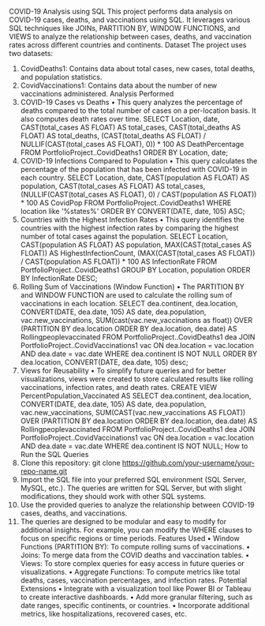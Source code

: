 COVID-19 Analysis using SQL
This project performs data analysis on COVID-19 cases, deaths, and vaccinations using SQL. It leverages various SQL techniques like JOINs, PARTITION BY, WINDOW FUNCTIONS, and VIEWS to analyze the relationship between cases, deaths, and vaccination rates across different countries and continents.
Dataset
The project uses two datasets:
1.	CovidDeaths1: Contains data about total cases, new cases, total deaths, and population statistics.
2.	CovidVaccinations1: Contains data about the number of new vaccinations administered.
Analysis Performed
1. COVID-19 Cases vs Deaths
•	This query analyzes the percentage of deaths compared to the total number of cases on a per-location basis. It also computes death rates over time.
SELECT Location, date, 
    CAST(total_cases AS FLOAT) AS total_cases, 
    CAST(total_deaths AS FLOAT) AS total_deaths, 
    (CAST(total_deaths AS FLOAT) / NULLIF(CAST(total_cases AS FLOAT), 0)) * 100 AS DeathPercentage
FROM PortfolioProject..CovidDeaths1
ORDER BY Location, date;
2. COVID-19 Infections Compared to Population
•	This query calculates the percentage of the population that has been infected with COVID-19 in each country.
SELECT Location, date, 
    CAST(population AS FLOAT) AS population, 
    CAST(total_cases AS FLOAT) AS total_cases, 
    (NULLIF(CAST(total_cases AS FLOAT), 0) / CAST(population AS FLOAT)) * 100 AS CovidPop
FROM PortfolioProject..CovidDeaths1
WHERE location like '%states%'
ORDER BY CONVERT(DATE, date, 105) ASC;
3. Countries with the Highest Infection Rates
•	This query identifies the countries with the highest infection rates by comparing the highest number of total cases against the population.
SELECT Location, 
    CAST(population AS FLOAT) AS population, 
    MAX(CAST(total_cases AS FLOAT)) AS HighestInfectionCount, 
    (MAX(CAST(total_cases AS FLOAT)) / CAST(population AS FLOAT)) * 100 AS InfectionRate
FROM PortfolioProject..CovidDeaths1
GROUP BY Location, population
ORDER BY InfectionRate DESC;
4. Rolling Sum of Vaccinations (Window Function)
•	The PARTITION BY and WINDOW FUNCTION are used to calculate the rolling sum of vaccinations in each location.
SELECT dea.continent, dea.location, CONVERT(DATE, dea.date, 105) AS date,
    dea.population, vac.new_vaccinations,
    SUM(cast(vac.new_vaccinations as float)) 
    OVER (PARTITION BY dea.location ORDER BY dea.location, dea.date) AS Rollingpeoplevaccinated
FROM PortfolioProject..CovidDeaths1 dea
JOIN PortfolioProject..CovidVaccinations1 vac
    ON dea.location = vac.location
    AND dea.date = vac.date
WHERE dea.continent IS NOT NULL
ORDER BY dea.location, CONVERT(DATE, dea.date, 105) desc;
5. Views for Reusability
•	To simplify future queries and for better visualizations, views were created to store calculated results like rolling vaccinations, infection rates, and death rates.
CREATE VIEW PercentPopulation_Vaccinated AS 
    SELECT dea.continent, dea.location, CONVERT(DATE, dea.date, 105) AS date, 
        dea.population, vac.new_vaccinations,
        SUM(CAST(vac.new_vaccinations AS FLOAT)) 
        OVER (PARTITION BY dea.location ORDER BY dea.location, dea.date) AS Rollingpeoplevaccinated
    FROM PortfolioProject..CovidDeaths1 dea
    JOIN PortfolioProject..CovidVaccinations1 vac
        ON dea.location = vac.location
        AND dea.date = vac.date
    WHERE dea.continent IS NOT NULL;
How to Run the SQL Queries
1.	Clone this repository:
git clone https://github.com/your-username/your-repo-name.git
2.	Import the SQL file into your preferred SQL environment (SQL Server, MySQL, etc.). The queries are written for SQL Server, but with slight modifications, they should work with other SQL systems.
3.	Use the provided queries to analyze the relationship between COVID-19 cases, deaths, and vaccinations.
4.	The queries are designed to be modular and easy to modify for additional insights. For example, you can modify the WHERE clauses to focus on specific regions or time periods.
Features Used
•	Window Functions (PARTITION BY): To compute rolling sums of vaccinations.
•	Joins: To merge data from the COVID deaths and vaccination tables.
•	Views: To store complex queries for easy access in future queries or visualizations.
•	Aggregate Functions: To compute metrics like total deaths, cases, vaccination percentages, and infection rates.
Potential Extensions
•	Integrate with a visualization tool like Power BI or Tableau to create interactive dashboards.
•	Add more granular filtering, such as date ranges, specific continents, or countries.
•	Incorporate additional metrics, like hospitalizations, recovered cases, etc.

